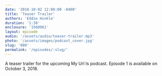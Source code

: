 ```yaml
---
date: '2018-10-02 12:00:00 -0400'
title: 'Teaser Trailer'
authors: 'Eddie Hinkle'
duration: '1:38'
enclosure: '1560961'
layout: episode
audio: '/assets/audio/teaser-trailer.mp3'
photo: '/assets/images/podcast_cover.jpg'
slug: '000'
permalink: '/episodes/:slug/'
---
```

A teaser trailer for the upcoming My Url Is podcast. Episode 1 is available on October 3, 2018.
